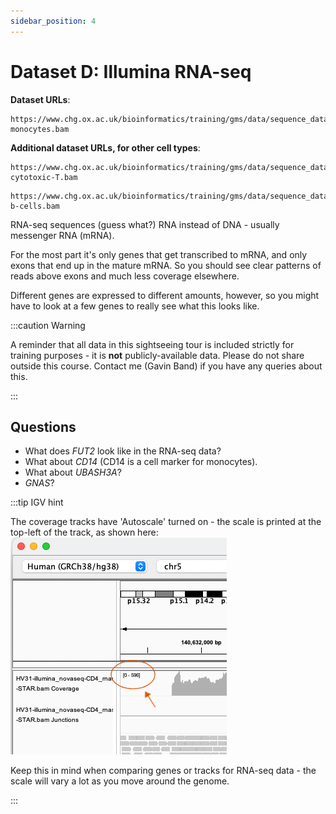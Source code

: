 ```yaml
---
sidebar_position: 4
---
```


# Dataset D: Illumina RNA-seq

**Dataset URLs**:
```
https://www.chg.ox.ac.uk/bioinformatics/training/gms/data/sequence_data_sightseeing_tour/rnaseq-monocytes.bam
```
**Additional dataset URLs, for other cell types**:
```
https://www.chg.ox.ac.uk/bioinformatics/training/gms/data/sequence_data_sightseeing_tour/rnaseq-cytotoxic-T.bam
```
```
https://www.chg.ox.ac.uk/bioinformatics/training/gms/data/sequence_data_sightseeing_tour/rnaseq-b-cells.bam
```

RNA-seq sequences (guess what?) RNA instead of DNA - usually messenger RNA (mRNA).

For the most part it's only genes that get transcribed to mRNA, and only exons that end up in the mature mRNA. So you should see clear patterns of reads above exons and much less
coverage elsewhere.

Different genes are expressed to different amounts, however, so you might have to look at a few genes to really see
what this looks like.

:::caution Warning

A reminder that all data in this sightseeing tour is included strictly for training purposes - it is **not**
publicly-available data. Please do not share outside this course.
Contact me (Gavin Band) if you have any queries about this.

:::

## Questions

* What does *FUT2* look like in the RNA-seq data?
* What about *CD14* (CD14 is a cell marker for monocytes).
* What about *UBASH3A*?  
* *GNAS*?

:::tip IGV hint

The coverage tracks have 'Autoscale' turned on - the scale is printed at the top-left of the track, as shown here:
![img](images/Autoscale.png)

Keep this in mind when comparing genes or tracks for RNA-seq data - the scale will vary a lot as you move around the genome.

:::


